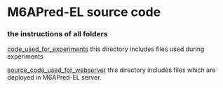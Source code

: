 # M6APred-EL source code

### the instructions of all folders

[code_used_for_experiments](https://github.com/chr2117216003/M6APred-EL/tree/master/code_used_for_experiments) this directory includes files used during experiments

[source_code_used_for_webserver](https://github.com/chr2117216003/M6APred-EL/tree/master/source_code_used_for_webserver) this directory includes files which are deployed in M6APred-EL server.
